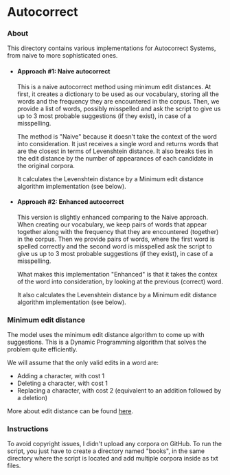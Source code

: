 # Autocorrect

### About

This directory contains various implementations for Autocorrect Systems, 
from naive to more sophisticated ones.


- #### Approach #1: Naive autocorrect
  This is a naive autocorrect method using minimum edit distances. 
  At first, it creates a dictionary to be used as our vocabulary, 
  storing all the words and the frequency they are encountered
  in the corpus. Then, we provide a list of words, possibly 
  misspelled and ask the script to give us up to 3 most 
  probable suggestions (if they exist), in case of a misspelling.
  
  The method is "Naive" because it doesn't take the context of
  the word into consideration. It just receives a single word and
  returns words that are the closest in terms of Levenshtein distance.
  It also breaks ties in the edit distance by the number of appearances 
  of each candidate in the original corpora.
  
  It calculates the Levenshtein distance by a Minimum edit distance 
  algorithm implementation (see below).

- #### Approach #2: Enhanced autocorrect
  This version is slightly enhanced comparing to the Naive approach. 
  When creating our vocabulary, we keep pairs of words that appear together
  along with the frequency that they are encountered (together) in the corpus.
  Then we provide pairs of words, where the first word is spelled correctly
  and the second word is misspelled ask the script to give us up to 3 most 
  probable suggestions (if they exist), in case of a misspelling.

  What makes this implementation "Enhanced" is that it takes the contex of the
  word into consideration, by looking at the previous (correct) word. 

  It also calculates the Levenshtein distance by a Minimum edit distance 
  algorithm implementation (see below).


### Minimum edit distance

The model uses the minimum edit distance algorithm to come up with
suggestions. This is a Dynamic Programming algorithm that solves the 
problem quite efficiently. 

We will assume that the only valid edits in a word are:

- Adding a character, with cost 1
- Deleting a character, with cost 1
- Replacing a character, with cost 2 
  (equivalent to an addition followed by a deletion)

More about edit distance can be found 
[here](https://en.wikipedia.org/wiki/Edit_distance).

### Instructions

To avoid copyright issues, I didn't upload any corpora on GitHub. 
To run the script, you just have to create a directory named "books", 
in the same directory  where the script is located and add multiple 
corpora inside as txt files.
